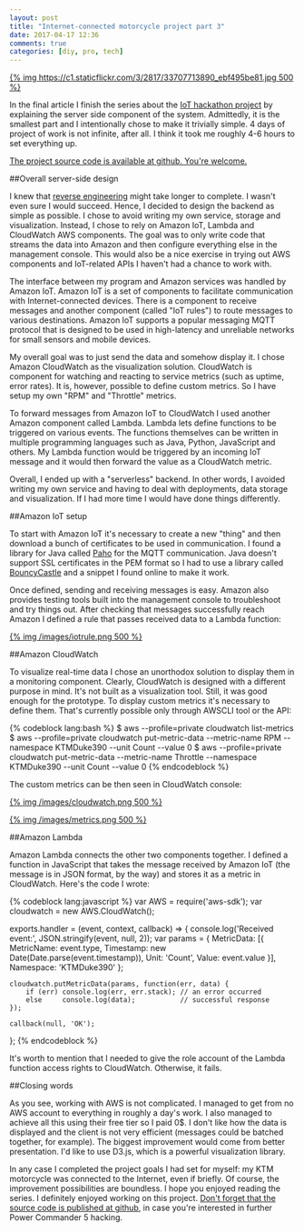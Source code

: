```yaml
---
layout: post
title: "Internet-connected motorcycle project part 3"
date: 2017-04-17 12:36
comments: true
categories: [diy, pro, tech]
---
```


[{% img https://c1.staticflickr.com/3/2817/33707713890_ebf495be81.jpg 500 %}](https://www.flickr.com/photos/tentaclephotos/33707713890)

In the final article I finish the series about the [IoT hackathon project](/blog/2017/04/16/internet-connected-motorcycle-project/) by explaining the server side component of the system. Admittedly, it is the smallest part and I intentionally chose to make it trivially simple. 4 days of project of work is not infinite, after all. I think it took me roughly 4-6 hours to set everything up.

[The project source code is available at github. You're welcome.](https://github.com/pisarenko-net/pcv-streamer)

##Overall server-side design

I knew that [reverse engineering](/blog/2017/04/17/internet-connected-motorcycle-project-part-2/) might take longer to complete. I wasn't even sure I would succeed. Hence, I decided to design the backend as simple as possible. I chose to avoid writing my own service, storage and visualization. Instead, I chose to rely on Amazon IoT, Lambda and CloudWatch AWS components. The goal was to only write code that streams the data into Amazon and then configure everything else in the management console. This would also be a nice exercise in trying out AWS components and IoT-related APIs I haven't had a chance to work with.

The interface between my program and Amazon services was handled by Amazon IoT. Amazon IoT is a set of components to facilitate communication with Internet-connected devices. There is a component to receive messages and another component (called "IoT rules") to route messages to various destinations. Amazon IoT supports a popular messaging MQTT protocol that is designed to be used in high-latency and unreliable networks for small sensors and mobile devices.

My overall goal was to just send the data and somehow display it. I chose Amazon CloudWatch as the visualization solution. CloudWatch is component for watching and reacting to service metrics (such as uptime, error rates). It is, however, possible to define custom metrics. So I have setup my own "RPM" and "Throttle" metrics.

To forward messages from Amazon IoT to CloudWatch I used another Amazon component called Lambda. Lambda lets define functions to be triggered on various events. The functions themselves can be written in multiple programming languages such as Java, Python, JavaScript and others. My Lambda function would be triggered by an incoming IoT message and it would then forward the value as a CloudWatch metric.

Overall, I ended up with a "serverless" backend. In other words, I avoided writing my own service and having to deal with deployments, data storage and visualization. If I had more time I would have done things differently.

##Amazon IoT setup

To start with Amazon IoT it's necessary to create a new "thing" and then download a bunch of certificates to be used in communication. I found a library for Java called [Paho](https://eclipse.org/paho/clients/java/) for the MQTT communication. Java doesn't support SSL certificates in the PEM format so I had to use a library called [BouncyCastle](https://www.bouncycastle.org/java.html) and a snippet I found online to make it work.

Once defined, sending and receiving messages is easy. Amazon also provides testing tools built into the management console to troubleshoot and try things out. After checking that messages successfully reach Amazon I defined a rule that passes received data to a Lambda function:

[{% img /images/iotrule.png 500 %}](/images/iotrule.png)

##Amazon CloudWatch

To visualize real-time data I chose an unorthodox solution to display them in a monitoring component. Clearly, CloudWatch is designed with a different purpose in mind. It's not built as a visualization tool. Still, it was good enough for the prototype. To display custom metrics it's necessary to define them. That's currently possible only through AWSCLI tool or the API:

{% codeblock lang:bash %}
$ aws --profile=private cloudwatch list-metrics
$ aws --profile=private cloudwatch put-metric-data --metric-name RPM --namespace KTMDuke390 --unit Count --value 0
$ aws --profile=private cloudwatch put-metric-data --metric-name Throttle --namespace KTMDuke390 --unit Count --value 0
{% endcodeblock %}

The custom metrics can be then seen in CloudWatch console:

[{% img /images/cloudwatch.png 500 %}](/images/cloudwatch.png)

[{% img /images/metrics.png 500 %}](/images/metrics.png)

##Amazon Lambda

Amazon Lambda connects the other two components together. I defined a function in JavaScript that takes the message received by Amazon IoT (the message is in JSON format, by the way) and stores it as a metric in CloudWatch. Here's the code I wrote:

{% codeblock lang:javascript %}
var AWS = require('aws-sdk');
var cloudwatch = new AWS.CloudWatch();

exports.handler = (event, context, callback) => {
    console.log('Received event:', JSON.stringify(event, null, 2));
    var params = {
        MetricData: [{
            MetricName: event.type,
            Timestamp: new Date(Date.parse(event.timestamp)),
            Unit: 'Count',
            Value: event.value
        }],
        Namespace: 'KTMDuke390'
    };
    
    cloudwatch.putMetricData(params, function(err, data) {
        if (err) console.log(err, err.stack); // an error occurred
        else     console.log(data);           // successful response
    });

    callback(null, 'OK');
};
{% endcodeblock %}

It's worth to mention that I needed to give the role account of the Lambda function access rights to CloudWatch. Otherwise, it fails.

##Closing words

As you see, working with AWS is not complicated. I managed to get from no AWS account to everything in roughly a day's work. I also managed to achieve all this using their free tier so I paid 0$. I don't like how the data is displayed and the client is not very efficient (messages could be batched together, for example). The biggest improvement would come from better presentation. I'd like to use D3.js, which is a powerful visualization library.

In any case I completed the project goals I had set for myself: my KTM motorcycle was connected to the Internet, even if briefly. Of course, the improvement possibilities are boundless. I hope you enjoyed reading the series. I definitely enjoyed working on this project. [Don't forget that the source code is published at github](https://github.com/pisarenko-net/pcv-streamer), in case you're interested in further Power Commander 5 hacking.